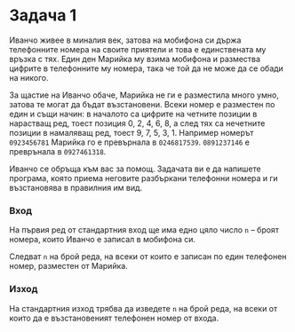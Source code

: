 # Задача 1
Иванчо живее в миналия век, затова на мобифона си държа телефонните номера на своите приятели и това е единствената му връзка с тях.
Един ден Марийка му взима мобифона и размества цифрите в телефонните му номера, така че той да не може да се обади на никого.

За щастие на Иванчо обаче, Марийка не ги е разместила много умно, затова те могат да бъдат възстановени. Всеки номер е разместен по един и същи начин: в началото са цифрите на четните позиции в нарастващ ред, тоест позиция 0, 2, 4, 6, 8, а след тях са нечетните позиции в намаляващ ред, тоест 9, 7, 5, 3, 1.
Например номерът `0923456781` Марийка го е превърнала в `0246817539`. `0891237146` е преврънала в `0927461318`.

Иванчо се обръща към вас за помощ. Задачата ви е да напишете програма, която приема неговите разбъркани телефонни номера и ги възстановява в правилния им вид.

### Вход
На първия ред от стандартния вход ще има едно цяло число `n` – броят номера, които Иванчо е записал в мобифона си.

Следват `n` на брой реда, на всеки от които е записан по един телефонен номер, разместен от Марийка.

### Изход
На стандартния изход трябва да изведете `n` на брой реда, на всеки от които да е възстановеният телефонен номер от входа.
